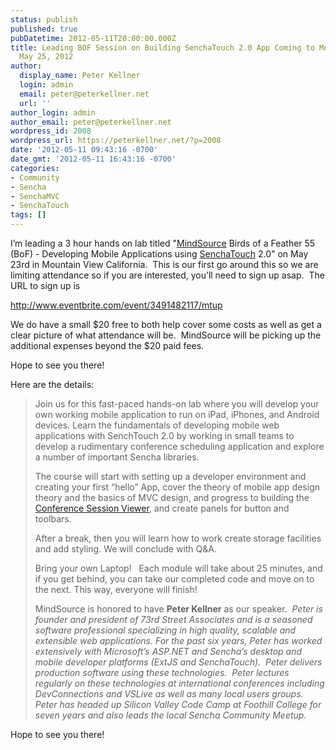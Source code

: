 ```yaml
---
status: publish
published: true
pubDatetime: 2012-05-11T20:00:00.000Z
title: Leading BOF Session on Building SenchaTouch 2.0 App Coming to Mountain View
  May 25, 2012
author:
  display_name: Peter Kellner
  login: admin
  email: peter@peterkellner.net
  url: ''
author_login: admin
author_email: peter@peterkellner.net
wordpress_id: 2008
wordpress_url: https://peterkellner.net/?p=2008
date: '2012-05-11 09:43:16 -0700'
date_gmt: '2012-05-11 16:43:16 -0700'
categories:
- Community
- Sencha
- SenchaMVC
- SenchaTouch
tags: []
---
```

<p>I’m leading a 3 hour hands on lab titled &quot;<a href="http://www.mindsource.com/">MindSource</a> Birds of a Feather 55 (BoF) - Developing Mobile Applications using <a href="http://www.sencha.com/products/touch/">SenchaTouch</a> 2.0&quot; on May 23rd in Mountain View California.&#160; This is our first go around this so we are limiting attendance so if you are interested, you’ll need to sign up asap.&#160; The URL to sign up is</p>
<p><a href="http://www.eventbrite.com/event/3491482117/mtup">http://www.eventbrite.com/event/3491482117/mtup</a></p>
<p>We do have a small $20 free to both help cover some costs as well as get a clear picture of what attendance will be.&#160; MindSource will be picking up the additional expenses beyond the $20 paid fees.</p>
<p>Hope to see you there!</p>
<p>Here are the details:</p>
<blockquote><p>Join us for this fast-paced hands-on lab where you will develop your own working mobile application to run on iPad, iPhones, and Android devices. Learn the fundamentals of developing mobile web applications with SenchTouch 2.0 by working in small teams to develop a rudimentary conference scheduling application and explore a number of important Sencha libraries.</p>
<p>The course will start with setting up a developer environment and creating your first “hello” App, cover the theory of mobile app design theory and the basics of MVC design, and progress to building the <a href="http://www.siliconvalley-codecamp.com/">Conference Session Viewer</a>, and create panels for button and toolbars.</p>
<p>After a break, then you will learn how to work create storage facilities and add styling. We will conclude with Q&amp;A.</p>
<p>Bring your own Laptop!&#160;&#160; Each module will take about 25 minutes, and if you get behind, you can take our completed code and move on to the next. This way, everyone will finish!</p>
<p>MindSource is honored to have <strong>Peter Kellner</strong> as our speaker.&#160; <em>Peter is founder and president of 73rd Street Associates and is a seasoned software professional specializing in high quality, scalable and extensible web applications. For the past six years, Peter has worked extensively with Microsoft’s ASP.NET and Sencha’s desktop and mobile developer platforms (ExtJS and SenchaTouch).&#160; Peter delivers production software using these technologies.&#160; Peter lectures regularly on these technologies at international conferences including DevConnections and VSLive as well as many local users groups.&#160; Peter has headed up Silicon Valley Code Camp at Foothill College for seven years and also leads the local Sencha Community Meetup.</em></p>
</blockquote>
<p>Hope to see you there!</p>
